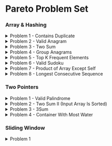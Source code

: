 # Pareto Problem Set

### Array & Hashing  
<details>
<summary>Problem 1 - Contains Duplicate</summary>

### 🔗 [Contains Duplicate](https://leetcode.com/problems/contains-duplicate/)

#### 📝 Problem

Given an integer array `nums`, return `true` if any value appears **at least twice** in the array, and `false` if every element is distinct.

---

#### 💡 Approach / Intuition

* Use a **Set** which automatically stores only unique values.
* If the size of the `Set` is **smaller** than the length of the array, that means duplicates exist.

---

#### 💻 Code

```js
var containsDuplicate = nums => new Set(nums).size !== nums.length;
```

---

#### ⏱️ Time Complexity

* Creating a `Set`: **O(n)**
* Checking `.size`: **O(1)**
* Comparison: **O(1)**
  **➡ Overall: O(n)**

#### 🗂️ Space Complexity

* In the worst case, all `n` elements are unique → stored in the `Set`.
  **➡ O(n)**

---

#### 🧠 Notes

* This is the most concise solution.
* Alternative: Use a **HashMap** or manual iteration to check duplicates.
* Good to compare against the **brute force O(n²)** approach to appreciate efficiency.

</details>


<details>
<summary>Problem 2 - Valid Anagram</summary>

### 🔗 [Valid Anagram](https://leetcode.com/problems/valid-anagram/)

#### 📝 Problem

Given two strings `s` and `t`, return `true` if `t` is an anagram of `s`, and `false` otherwise. An **anagram** is a word or phrase formed by rearranging the letters of another.

---

#### 💡 Approach / Intuition

* If the strings have different lengths, they cannot be anagrams.
* Use an array of size **26** (for each lowercase English letter).
* Increment counts for characters in `s`, decrement counts for characters in `t`.
* At the end, if all counts are zero, then the two strings are anagrams.

---

#### 💻 Code

```js
var isAnagram = function(s, t) {
    if (s.length !== t.length) return false;
    
    const alphabet = new Array(26).fill(0);

    for (let index = 0; index < s.length; index++) {
        alphabet[s.charCodeAt(index) - 'a'.charCodeAt(0)]++;
        alphabet[t.charCodeAt(index) - 'a'.charCodeAt(0)]--;
    }

    return alphabet.every(letter => letter === 0);
};
```

---

#### ⏱️ Time Complexity

* Comparing lengths: **O(1)**
* Iterating over both strings: **O(n)**
* Checking with `every`: **O(26)** → constant
  **➡ Overall: O(n)**

#### 🗂️ Space Complexity

* Fixed array of size 26 regardless of input size.
  **➡ O(1)**

---

#### 🧠 Notes

* This solution is efficient and avoids sorting (which would be **O(n log n)**).
* Works only for lowercase English letters. If input includes Unicode/uppercase, need a `Map` or `Object` for flexibility.

</details>


<details>
<summary>Problem 3 - Two Sum</summary>

### 🔗 [Two Sum](https://leetcode.com/problems/two-sum/)

#### 📝 Problem

Given an array of integers `nums` and an integer `target`, return the indices of the two numbers such that they add up to `target`. You may assume that each input would have **exactly one solution**, and you may not use the same element twice.

---

#### 💡 Approach / Intuition

* Use a **hash map** to store numbers we’ve already seen along with their indices.
* For each number `current`, check if `target - current` already exists in the map.
* If it does, return the indices. If not, store the current number and its index in the map.

---

#### 💻 Code

```js
var twoSum = function(nums, target) {
    const object = new Object();

    for (let index = 0; index < nums.length; index++) {
        const current = nums[index];
        if (target - current in object) {
            return [index, object[target - current]];
        }
        object[current] = index;
    }
};
```

---

#### ⏱️ Time Complexity

* Iterating over `nums`: **O(n)**
* Hash lookup (`target - current in object`): **O(1)**
  **➡ Overall: O(n)**

#### 🗂️ Space Complexity

* In the worst case, store all `n` elements in the hash map.
  **➡ O(n)**

---

#### 🧠 Notes

* This is the **optimal solution** using hashing.
* A brute-force solution would check all pairs (nested loops), resulting in **O(n²)** time.
* Be mindful of returning the indices in the **correct order**.

</details>


<details>
<summary>Problem 4 - Group Anagrams</summary>

### 🔗 [Group Anagrams](https://leetcode.com/problems/group-anagrams/)

#### 📝 Problem

Given an array of strings `strs`, group the anagrams together. You can return the answer in **any order**.

---

#### 💡 Approach / Intuition

* Anagrams have the same characters when sorted.
* Sort each string alphabetically → use it as a key in a hash map.
* Group strings with the same sorted key together.
* Return all grouped values from the hash map.

---

#### 💻 Code

```js
var groupAnagrams = function(strs) {
    const object = new Object();
    for (let i = 0; i < strs.length; i++) {
        const sorted = strs[i].split('').sort().join('');
        if (sorted in object) {
            object[sorted].push(strs[i]);
        } else {
            object[sorted] = [strs[i]];
        }
    }
    return Object.values(object);
};
```

---

#### ⏱️ Time Complexity

* Splitting each string: **O(k)**
* Sorting each string: **O(k log k)**
* Processing all strings: **O(n)**
  **➡ Overall: O(n · k log k)**

#### 🗂️ Space Complexity

* Hash map stores up to `n` strings with average length `k`.
  **➡ O(n · k)**

---

#### 🧠 Notes

* Sorting-based approach is simple and effective.
* Alternative: use **character frequency counts** as keys for an **O(n · k)** solution.
* Useful problem for practicing **hash maps + string manipulation**.

</details>


<details>
<summary>Problem 5 - Top K Frequent Elements</summary>

### 🔗 [Top K Frequent Elements](https://leetcode.com/problems/top-k-frequent-elements/)

#### 📝 Problem

Given an integer array `nums` and an integer `k`, return the `k` most frequent elements. You may return the answer in **any order**.

---

#### 💡 Approach / Intuition

* Count the frequency of each element using a hash map.
* Sort the elements by their frequency in descending order.
* Extract the first `k` elements from the sorted result.

---

#### 💻 Code

```js
var topKFrequent = function(nums, k) {
    const object = new Object();
    const array = new Array();
    
    for (let i = 0; i < nums.length; i++) {
        if (nums[i] in object) {
            object[nums[i]] += 1;
        } else {
            object[nums[i]] = 1;
        }
    }
    
    const sorted = Object.entries(object).sort((a, b) => b[1] - a[1]);
    
    for (let i = 0; i < k; i++) {
        array.push(Number(sorted[i][0]));
    }
    
    return array;
};
```

---

#### ⏱️ Time Complexity

* Counting frequencies: **O(n)**
* Sorting frequencies: **O(n log n)**
  **➡ Overall: O(n log n)**

#### 🗂️ Space Complexity

* Hash map to store frequencies: **O(n)**
* Result array: up to **O(k)**
  **➡ O(n)**

---

#### 🧠 Notes

* This approach is straightforward but involves sorting.
* Optimized approach: use a **bucket sort** or **heap/priority queue** to achieve **O(n)** time.
* Useful problem for practicing **frequency counting + sorting/heap techniques**.

</details>


<details>
<summary>Problem 6 - Valid Sudoku</summary>

### 🔗 [Valid Sudoku](https://leetcode.com/problems/valid-sudoku/)

#### 📝 Problem

Determine if a `9 x 9` Sudoku board is valid. Only the filled cells need to be validated according to the following rules:

1. Each row must contain the digits `1-9` without repetition.
2. Each column must contain the digits `1-9` without repetition.
3. Each of the nine `3 x 3` sub-boxes must contain the digits `1-9` without repetition.

---

#### 💡 Approach / Intuition

* Use **three sets of hash sets**:

  * `rows[i]` to track digits in each row.
  * `cols[j]` to track digits in each column.
  * `boxes[boxIndex]` to track digits in each 3x3 sub-grid.
* For each cell:

  * Skip if it's `.`.
  * Calculate its `boxIndex = Math.floor(i / 3) * 3 + Math.floor(j / 3)`.
  * If the digit is already in the row, column, or box → return `false`.
  * Otherwise, add it to all three.
* If no conflicts, return `true`.

---

#### 💻 Code

```js
var isValidSudoku = function(board) {
    const rows = new Array(9).fill(null).map(() => new Set());
    const cols = new Array(9).fill(null).map(() => new Set());
    const boxes = new Array(9).fill(null).map(() => new Set());
    
    for (let i = 0; i < 9; i++) {
        for (let j = 0; j < 9; j++) {
            const num = board[i][j];
            if (num !== '.') {
                const boxIndex = Math.floor(i / 3) * 3 + Math.floor(j / 3);
                if (rows[i].has(num) || cols[j].has(num) || boxes[boxIndex].has(num)) {
                    return false;
                }
                rows[i].add(num);
                cols[j].add(num);
                boxes[boxIndex].add(num);
            }
        }
    }
    return true;
};
```

---

#### ⏱️ Time Complexity

* Iterating through a `9x9` board: **O(1)** (constant size).
* Each set operation: **O(1)**.
* **➡ Overall: O(1)**

#### 🗂️ Space Complexity

* Three arrays of 9 sets each, with at most 9 elements in each set.
  **➡ O(1)** (constant space).

---

#### 🧠 Notes

* Since the board size is fixed (`9x9`), time and space complexity are constant.
* Important edge case: ensure **sub-box indexing** is correct.
* This solution can be extended for generalized Sudoku boards by scaling the iteration and box calculation.

</details>


<details>
<summary>Problem 7 - Product of Array Except Self</summary>

### 🔗 [Product of Array Except Self](https://leetcode.com/problems/product-of-array-except-self)

#### 📝 Problem

Given an integer array `nums`, return an array `answer` such that `answer[i]` is equal to the product of all the elements of `nums` except `nums[i]`.

The algorithm should run in **O(n)** time and without using division.

---

#### 💡 Approach / Intuition

* Use **two passes** to calculate prefix and suffix products:

  * **Left pass**: Compute the running product of all numbers to the left of `i`.
  * **Right pass**: Compute the running product of all numbers to the right of `i`.
* Multiply left and right products for each index.
* Store results in the same `answer` array to maintain **O(1) extra space**.

---

#### 💻 Code

```js
var productExceptSelf = function(nums) {
    const answer = new Array(nums.length).fill(1);

    let left_product = 1;
    for (let i = 0; i < nums.length; i++) {
        answer[i] *= left_product;
        left_product *= nums[i];
    }

    let right_product = 1;
    for (let i = nums.length - 1; i >= 0; i--) {
        answer[i] *= right_product;
        right_product *= nums[i];
    }

    return answer;
};
```

---

#### ⏱️ Time Complexity

* Two passes through `nums` → **O(n)**.
* Constant work inside each loop.
* **➡ Overall: O(n)**

#### 🗂️ Space Complexity

* Output array excluded (per problem statement).
* Only `left_product` and `right_product` variables used.
* **➡ O(1)** extra space.

---

#### 🧠 Notes

* Division is not allowed, so prefix/suffix method is optimal.
* The solution handles **zero values** correctly:

  * If there are two or more zeros, all results are zero.
  * If exactly one zero exists, only that index will have the product of non-zero elements, others are zero.

</details>


<details>
<summary>Problem 8 - Longest Consecutive Sequence</summary>

### 🔗 [Longest Consecutive Sequence](https://leetcode.com/problems/longest-consecutive-sequence/)

#### 📝 Problem

Given an unsorted array of integers `nums`, return the length of the longest consecutive elements sequence.

The algorithm should run in **O(n)** time.

---

#### 💡 Approach / Intuition

* Use a **HashSet** to store all unique numbers in `nums`.
* For each number, check if it is the **start of a sequence** (i.e., `num - 1` is not in the set).
* If it is the start, extend the sequence by checking consecutive numbers (`num + 1`, `num + 2`, …).
* Track the maximum length seen.

---

#### 💻 Code

```js
var longestConsecutive = function(nums) {
    const set = new Set(nums);
    let count = 0;

    for (let el of set) {
        if (!set.has(el - 1)) {
            let len = 1;
            while (set.has(el + len)) {
                len++;
            }
            count = Math.max(count, len);
        }
    }

    return count;
};
```

---

#### ⏱️ Time Complexity

* Creating the set → **O(n)**.
* Iterating over set elements → **O(n)**.
* Inner `while` loop runs only across sequences once → amortized **O(n)**.
* **➡ Overall: O(n)**

#### 🗂️ Space Complexity

* HashSet stores all unique elements → **O(n)**.

---

#### 🧠 Notes

* Works even if numbers are unsorted.
* Efficient since each number is checked at most twice.
* Skips redundant checks by only starting sequences at their smallest element.

</details>


### Two Pointers
<details>
<summary>Problem 1 - Valid Palindrome</summary>

### 🔗 [Valid Palindrome](https://leetcode.com/problems/valid-palindrome/)

#### 📝 Problem

A phrase is a palindrome if, after converting all uppercase letters into lowercase letters and removing all non-alphanumeric characters, it reads the same forward and backward.

Given a string `s`, return `true` if it is a palindrome, or `false` otherwise.

---

#### 💡 Approach / Intuition

* Use **two pointers** (`left` and `right`) to traverse the string from both ends.
* Skip non-alphanumeric characters.
* Compare characters in lowercase.
* If a mismatch is found → return `false`.
* If pointers cross without mismatches → return `true`.

---

#### 💻 Code

```js
var isPalindrome = function(s) {
    let left = 0, right = s.length - 1;

    while (left < right) {
        if (!/[a-zA-Z0-9]/.test(s[left])) left++;
        else if (!/[a-zA-Z0-9]/.test(s[right])) right--;
        else if (s[left].toLowerCase() !== s[right].toLowerCase()) return false;
        else {
            left++;
            right--;
        }
    }
    return true;
};
```

---

#### ⏱️ Time Complexity

* Single pass through the string → **O(n)**.
* Each character is checked/skipped/compared once.

#### 🗂️ Space Complexity

* Only variables `left` and `right` used.
* **➡ O(1)** extra space.

---

#### 🧠 Notes

* Works with empty strings → returns `true`.
* Handles all cases (uppercase, lowercase, spaces, punctuation, numbers).
* Efficient and avoids building new strings.

</details>


<details>
<summary>Problem 2 - Two Sum II (Input Array Is Sorted)</summary>

### 🔗 [Two Sum II - Input Array Is Sorted](https://leetcode.com/problems/two-sum-ii-input-array-is-sorted/)

#### 📝 Problem

Given a **1-indexed** array of integers `numbers` that is sorted in non-decreasing order, find two numbers such that they add up to a specific target number. Return the indices of the two numbers, `index1` and `index2`, as an integer array `[index1, index2]`.

The tests are generated such that there is exactly **one solution**. You may not use the same element twice.

---

#### 💡 Approach / Intuition

* Since the array is **sorted**, we can use the **two-pointer technique**:

  * Initialize `left` pointer at the start and `right` pointer at the end.
  * If the sum of values at both pointers is equal to the target → return indices.
  * If the sum is less than the target → increment `left` (to increase sum).
  * If the sum is greater than the target → decrement `right` (to decrease sum).

---

#### 💻 Code

```js
var twoSum = function(numbers, target) {
    let left = 0, right = numbers.length - 1;

    while (left < right) {
        const sum = numbers[left] + numbers[right];

        if (sum === target) {
            return [left + 1, right + 1];
        } else if (sum < target) {
            left++;
        } else {
            right--;
        }
    }

    return [];
};
```

---

#### ⏱️ Time Complexity

* Two-pointer traversal through the array → **O(n)**.
* Each iteration does constant work.
* **➡ Overall: O(n)**

#### 🗂️ Space Complexity

* Only a few variables used (`left`, `right`, `sum`).
* **➡ O(1)** extra space.

---

#### 🧠 Notes

* The array is **1-indexed**, so add `+1` when returning results.
* Since the array is sorted, binary search is another option, but two pointers is more efficient.

</details>


<details>
<summary>Problem 3 - 3Sum</summary>

### 🔗 [3Sum](https://leetcode.com/problems/3sum/)

#### 📝 Problem

Given an integer array `nums`, return all the triplets `[nums[i], nums[j], nums[k]]` such that:

* `i != j`, `i != k`, and `j != k`.
* `nums[i] + nums[j] + nums[k] == 0`.

Notice that the solution set must not contain duplicate triplets.

---

#### 💡 Approach / Intuition

* First, **sort** the array.
* Iterate through the array with index `i`:

  * Skip duplicates for `i` to avoid repeating results.
  * Use two pointers `j` (left) and `k` (right) to find pairs such that:

    * If `nums[i] + nums[j] + nums[k] > 0`, move `k` left.
    * If `nums[i] + nums[j] + nums[k] < 0`, move `j` right.
    * If equal to 0, push the triplet to result, then skip duplicates for `j` and `k`.

This ensures all unique triplets are found.

---

#### 💻 Code

```js
var threeSum = function(nums) {
    const result = [];
    nums.sort((a, b) => a - b);

    for (let i = 0; i < nums.length; i++) {
        if (nums[i] > 0) break;
        if (i > 0 && nums[i] === nums[i - 1]) continue;

        let j = i + 1;
        let k = nums.length - 1;

        while (j < k) {
            let total = nums[i] + nums[j] + nums[k];

            if (total > 0) {
                k--;
            } else if (total < 0) {
                j++;
            } else {
                result.push([nums[i], nums[j], nums[k]]);

                while (j < k && nums[j] === nums[j + 1]) j++;
                while (j < k && nums[k] === nums[k - 1]) k--;

                j++;
                k--;
            }
        }
    }

    return result;
};
```

---

#### ⏱️ Time Complexity

* Sorting takes **O(n log n)**.
* Outer loop runs **O(n)** times.
* Inner two-pointer traversal runs in **O(n)**.
* **➡ Overall: O(n²)**

#### 🗂️ Space Complexity

* Sorting is in-place.
* Only a few extra variables (`i`, `j`, `k`, `total`).
* **➡ O(1)** extra space (excluding output).

---

#### 🧠 Notes

* Sorting simplifies duplicate handling.
* Two-pointer search avoids brute-force O(n³) solutions.
* Works efficiently for medium-sized input arrays.

</details>


<details>
<summary>Problem 4 - Container With Most Water</summary>

### 🔗 [Container With Most Water](https://leetcode.com/problems/container-with-most-water/)

#### 📝 Problem

You are given an integer array `height` of length `n`. There are `n` vertical lines drawn such that the two endpoints of the `i`th line are `(i, 0)` and `(i, height[i])`.

Find two lines that together with the x-axis form a container, such that the container contains the most water.

Return the maximum amount of water a container can store.

---

#### 💡 Approach / Intuition

* Use the **two-pointer technique**:

  * Start with one pointer at the beginning (`left`) and one at the end (`right`).
  * Calculate the area formed between the two lines.
  * Move the pointer pointing to the shorter line inward (since the height is limited by the shorter line, moving it may increase area).
  * Continue until the pointers meet.

---

#### 💻 Code

```js
var maxArea = function(height) {
    let area = 0;
    let left = 0;
    let right = height.length - 1;

    while (left < right) {
        area = Math.max(area, (right - left) * Math.min(height[left], height[right]));

        if (height[left] < height[right]) {
            left++;
        } else {
            right--;
        }
    }

    return area;
};
```

---

#### ⏱️ Time Complexity

* Two-pointer traversal → **O(n)**.
* Each step moves one pointer, so at most `n` iterations.
* **➡ Overall: O(n)**

#### 🗂️ Space Complexity

* Only a few variables used (`left`, `right`, `area`).
* **➡ O(1)** extra space.

---

#### 🧠 Notes

* The key observation is that the area is constrained by the shorter line.
* Moving the taller line doesn’t help, but moving the shorter one might lead to a larger area.

</details>


### Sliding Window
<details>
<summary>Problem 1</summary>
  <div>
    
  ### [Best Time to Buy and Sell Stock](https://leetcode.com/problems/best-time-to-buy-and-sell-stock)
  - Solution:
    ```js
   
    ```
    - Time Complexity - $O(n)$
      - 
  
    - Space Complexity - $O(1)$
      - 
  </div>
</details>
